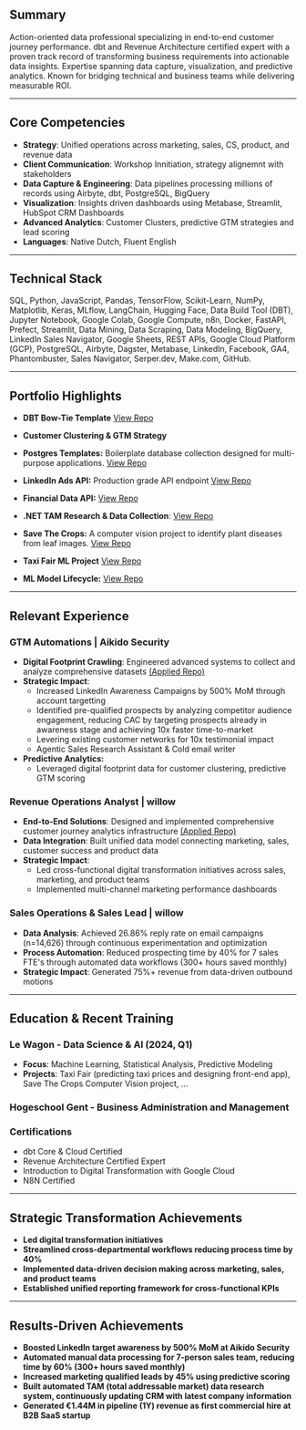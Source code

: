 
## Summary
Action-oriented data professional specializing in end-to-end customer journey performance. dbt and Revenue Architecture certified expert with a proven track record of transforming business requirements into actionable data insights. Expertise spanning data capture, visualization, and predictive analytics. Known for bridging technical and business teams while delivering measurable ROI.

---

## Core Competencies
- **Strategy**: Unified operations across marketing, sales, CS, product, and revenue data
- **Client Communication**: Workshop Innitiation, strategy alignemnt with stakeholders
- **Data Capture & Engineering**: Data pipelines processing millions of records using Airbyte, dbt, PostgreSQL, BigQuery
- **Visualization**: Insights driven dashboards using Metabase, Streamlit, HubSpot CRM Dashboards
- **Advanced Analytics**: Customer Clusters, predictive GTM strategies and lead scoring
- **Languages**: Native Dutch, Fluent English

---

## Technical Stack

SQL, Python, JavaScript, Pandas, TensorFlow, Scikit-Learn, NumPy, Matplotlib, Keras, MLflow, LangChain, Hugging Face, Data Build Tool (DBT), Jupyter Notebook, Google Colab, Google Compute, n8n, Docker, FastAPI, Prefect, Streamlit, Data Mining, Data Scraping, Data Modeling, BigQuery, LinkedIn Sales Navigator, Google Sheets, REST APIs, Google Cloud Platform (GCP), PostgreSQL, Airbyte, Dagster, Metabase, LinkedIn, Facebook, GA4, Phantombuster, Sales Navigator, Serper.dev, Make.com, GitHub.


---

## Portfolio Highlights

- **DBT Bow-Tie Template** [View Repo](https://github.com/wukimidaire/dbt_bowtie_template)

- **Customer Clustering & GTM Strategy**
  
- **Postgres Templates:** Boilerplate database collection designed for multi-purpose applications. [View Repo](https://github.com/wukimidaire/postgres_table_templates)

- **LinkedIn Ads API:** Production grade API endpoint [View Repo](https://github.com/wukimidaire/linkedin_ads_scraper)

- **Financial Data API:**  [View Repo](https://github.com/wukimidaire/financial_data_extractor)

- **.NET TAM Research & Data Collection**: [View Repo](https://github.com/wukimidaire/BelgianNETAnalysis)

- **Save The Crops:** A computer vision project to identify plant diseases from leaf images. [View Repo](https://github.com/wukimidaire/save_the_crops_front)

- **Taxi Fair ML Project** [View Repo](https://github.com/wukimidaire/taxifair_project)

- **ML Model Lifecycle:** [View Repo](https://github.com/wukimidaire/data-model-lifecycle)

---

## Relevant Experience

### GTM Automations | Aikido Security
- **Digital Footprint Crawling**: Engineered advanced systems to collect and analyze comprehensive datasets [(Applied Repo)](https://github.com/wukimidaire/postgres_table_templates)
- **Strategic Impact**:
  - Increased LinkedIn Awareness Campaigns by 500% MoM through account targetting
  - Identified pre-qualified prospects by analyzing competitor audience engagement, reducing CAC by targeting prospects already in awareness stage and achieving 10x faster time-to-market
  - Levering existing customer networks for 10x testimonial impact
  - Agentic Sales Research Assistant & Cold email writer
- **Predictive Analytics:**
  - Leveraged digital footprint data for customer clustering, predictive GTM scoring

### Revenue Operations Analyst | willow
- **End-to-End Solutions**: Designed and implemented comprehensive customer journey analytics infrastructure [(Applied Repo)](https://github.com/wukimidaire/postgres_table_templates)
- **Data Integration**: Built unified data model connecting marketing, sales, customer success and product data
- **Strategic Impact**:
  - Led cross-functional digital transformation initiatives across sales, marketing, and product teams
  - Implemented multi-channel marketing performance dashboards

### Sales Operations & Sales Lead | willow
- **Data Analysis**: Achieved 26.86% reply rate on email campaigns (n=14,626) through continuous experimentation and optimization
- **Process Automation**: Reduced prospecting time by 40% for 7 sales FTE's through automated data workflows (300+ hours saved monthly)
- **Strategic Impact**: Generated 75%+ revenue from data-driven outbound motions

---

## Education & Recent Training

### Le Wagon - Data Science & AI (2024, Q1)
- **Focus**: Machine Learning, Statistical Analysis, Predictive Modeling
- **Projects**: Taxi Fair (predicting taxi prices and designing front-end app), Save The Crops Computer Vision project, ...

### Hogeschool Gent - Business Administration and Management

### Certifications
  - dbt Core & Cloud Certified
  - Revenue Architecture Certified Expert
  - Introduction to Digital Transformation with Google Cloud
  - N8N Certified

---

## Strategic Transformation Achievements

- **Led digital transformation initiatives**
- **Streamlined cross-departmental workflows reducing process time by 40%**
- **Implemented data-driven decision making across marketing, sales, and product teams**
- **Established unified reporting framework for cross-functional KPIs**

---

## Results-Driven Achievements

- **Boosted LinkedIn target awareness by 500% MoM at Aikido Security**
- **Automated manual data processing for 7-person sales team, reducing time by 60% (300+ hours saved monthly)**
- **Increased marketing qualified leads by 45% using predictive scoring**
- **Built automated TAM (total addressable market) data research system, continuously updating CRM with latest company information**
- **Generated €1.44M in pipeline (1Y) revenue as first commercial hire at B2B SaaS startup**
